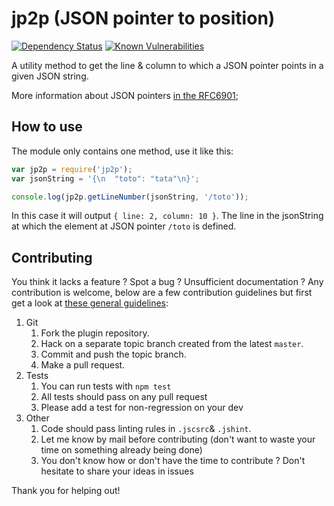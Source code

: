 # jp2p (JSON pointer to position)

[![Dependency Status](https://david-dm.org/quilicicf/jp2p.svg)](https://david-dm.org/quilicicf/jp2p)
[![Known Vulnerabilities](https://snyk.io/test/github/quilicicf/jp2p/badge.svg)](https://snyk.io/test/github/quilicicf/jp2p)

A utility method to get the line & column to which a JSON pointer points in a given JSON string.

More information about JSON pointers [in the RFC6901](http://tools.ietf.org/html/draft-ietf-appsawg-json-pointer-09);

## How to use

The module only contains one method, use it like this:

```js
var jp2p = require('jp2p');
var jsonString = '{\n  "toto": "tata"\n}';

console.log(jp2p.getLineNumber(jsonString, '/toto'));
```

In this case it will output `{ line: 2, column: 10 }`. The line in the jsonString at which the element at JSON pointer `/toto` is defined.

## Contributing

You think it lacks a feature ? Spot a bug ? Unsufficient documentation ?
Any contribution is welcome, below are a few contribution guidelines but first get a look at [these general guidelines](https://github.com/atom/atom/blob/master/CONTRIBUTING.md#styleguides):

1. Git
    1. Fork the plugin repository.
    1. Hack on a separate topic branch created from the latest `master`.
    1. Commit and push the topic branch.
    1. Make a pull request.
1. Tests
    1. You can run tests with `npm test`
    1. All tests should pass on any pull request
    1. Please add a test for non-regression on your dev
1. Other
    1. Code should pass linting rules in `.jscsrc`& `.jshint`.
    1. Let me know by mail before contributing (don't want to waste your time on something already being done)
    1. You don't know how or don't have the time to contribute ? Don't hesitate to share your ideas in issues


Thank you for helping out!
